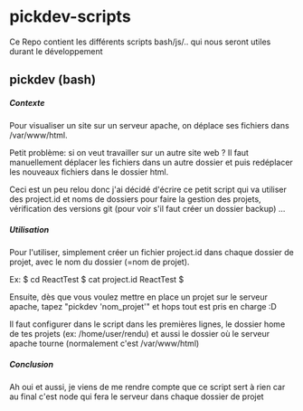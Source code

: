 # pickdev-scripts

Ce Repo contient les différents scripts bash/js/.. qui nous seront utiles durant le développement

## pickdev (bash)

##### Contexte

Pour visualiser un site sur un serveur apache, on déplace ses fichiers dans /var/www/html.

Petit problème: si on veut travailler sur un autre site web ? Il faut manuellement déplacer les fichiers dans un autre dossier et puis
redéplacer les nouveaux fichiers dans le dossier html.

Ceci est un peu relou donc j'ai décidé d'écrire ce petit script qui va utiliser des project.id et noms de dossiers pour faire la gestion des projets,
vérification des versions git (pour voir s'il faut créer un dossier backup) ...

##### Utilisation

Pour l'utiliser, simplement créer un fichier project.id dans chaque dossier de projet, avec le nom du dossier (=nom de projet).

Ex:
$ cd ReactTest
$ cat project.id
ReactTest
$

Ensuite, dès que vous voulez mettre en place un projet sur le serveur apache, tapez "pickdev 'nom_projet'" et hops tout est pris en charge :D

Il faut configurer dans le script dans les premières lignes, le dossier home de tes projets (ex: /home/user/rendu) et aussi le dossier où le serveur apache tourne
(normalement c'est /var/www/html)

##### Conclusion

Ah oui et aussi, je viens de me rendre compte que ce script sert à rien car au final c'est node qui fera le serveur dans chaque dossier de projet
